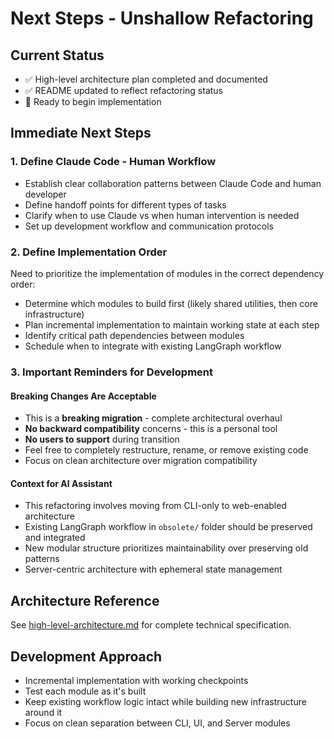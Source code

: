 # Next Steps - Unshallow Refactoring

## Current Status

- ✅ High-level architecture plan completed and documented
- ✅ README updated to reflect refactoring status
- 🔄 Ready to begin implementation

## Immediate Next Steps

### 1. Define Claude Code - Human Workflow

- Establish clear collaboration patterns between Claude Code and human developer
- Define handoff points for different types of tasks
- Clarify when to use Claude vs when human intervention is needed
- Set up development workflow and communication protocols

### 2. Define Implementation Order

Need to prioritize the implementation of modules in the correct dependency order:

- Determine which modules to build first (likely shared utilities, then core infrastructure)
- Plan incremental implementation to maintain working state at each step
- Identify critical path dependencies between modules
- Schedule when to integrate with existing LangGraph workflow

### 3. Important Reminders for Development

#### Breaking Changes Are Acceptable

- This is a **breaking migration** - complete architectural overhaul
- **No backward compatibility** concerns - this is a personal tool
- **No users to support** during transition
- Feel free to completely restructure, rename, or remove existing code
- Focus on clean architecture over migration compatibility

#### Context for AI Assistant

- This refactoring involves moving from CLI-only to web-enabled architecture
- Existing LangGraph workflow in `obsolete/` folder should be preserved and integrated
- New modular structure prioritizes maintainability over preserving old patterns
- Server-centric architecture with ephemeral state management

## Architecture Reference

See [high-level-architecture.md](./high-level-architecture.md) for complete technical specification.

## Development Approach

- Incremental implementation with working checkpoints
- Test each module as it's built
- Keep existing workflow logic intact while building new infrastructure around it
- Focus on clean separation between CLI, UI, and Server modules
